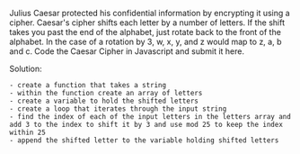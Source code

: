 Julius Caesar protected his confidential information by encrypting it using a cipher. Caesar's cipher shifts each letter by a number of letters. If the shift takes you past the end of the alphabet, just rotate back to the front of the alphabet. In the case of a rotation by 3, w, x, y, and z would map to z, a, b and c. Code the Caesar Cipher in Javascript and submit it here.

Solution:

    - create a function that takes a string 
    - within the function create an array of letters
    - create a variable to hold the shifted letters
    - create a loop that iterates through the input string
    - find the index of each of the input letters in the letters array and add 3 to the index to shift it by 3 and use mod 25 to keep the index within 25
    - append the shifted letter to the variable holding shifted letters